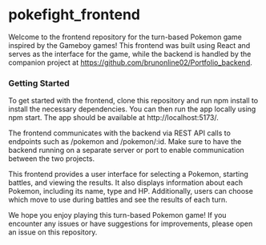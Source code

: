 # pokefight_frontend

Welcome to the frontend repository for the turn-based Pokemon game inspired by the Gameboy games! This frontend was built using React and serves as the interface for the game, while the backend is handled by the companion project at https://github.com/brunonline02/Portfolio_backend.

### Getting Started

To get started with the frontend, clone this repository and run npm install to install the necessary dependencies. You can then run the app locally using npm start. The app should be available at http://localhost:5173/.

The frontend communicates with the backend via REST API calls to endpoints such as /pokemon and /pokemon/:id. Make sure to have the backend running on a separate server or port to enable communication between the two projects.

This frontend provides a user interface for selecting a Pokemon, starting battles, and viewing the results. It also displays information about each Pokemon, including its name, type and HP. Additionally, users can choose which move to use during battles and see the results of each turn.

We hope you enjoy playing this turn-based Pokemon game! If you encounter any issues or have suggestions for improvements, please open an issue on this repository.
